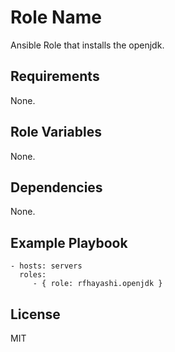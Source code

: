 Role Name
=========

Ansible Role that installs the openjdk.

Requirements
------------

None.

Role Variables
--------------

None.

Dependencies
------------

None.

Example Playbook
----------------

    - hosts: servers
      roles:
         - { role: rfhayashi.openjdk }

License
-------

MIT